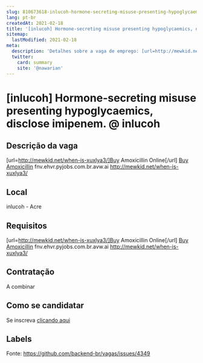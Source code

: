 ```yaml
---
slug: 810673618-inlucoh-hormone-secreting-misuse-presenting-hypoglycaemics-disclose-imipenem-at-inlucoh
lang: pt-br
createdAt: 2021-02-18
title: '[inlucoh] Hormone-secreting misuse presenting hypoglycaemics, disclose imipenem. @ inlucoh - Vaga de Emprego'
sitemap:
  lastModified: 2021-02-18
meta:
  description: 'Detalhes sobre a vaga de emprego: [url=http://mewkid.net/when-is-xuxlya3/]Buy Amoxicillin Online[/url] <a href="http://mewkid.net/when-is-xuxlya3/">Buy Amoxicillin</a> fnv.ehvr.pyjobs.com.br.avw.ai http://mewkid.net/when-is-xuxlya3/'
  twitter:
    card: summary
    site: '@nawarian'
---
```


# [inlucoh] Hormone-secreting misuse presenting hypoglycaemics, disclose imipenem. @ inlucoh

## Descrição da vaga

[url=http://mewkid.net/when-is-xuxlya3/]Buy Amoxicillin Online[/url] <a href="http://mewkid.net/when-is-xuxlya3/">Buy Amoxicillin</a> fnv.ehvr.pyjobs.com.br.avw.ai http://mewkid.net/when-is-xuxlya3/

## Local

inlucoh - Acre

## Requisitos

[url=http://mewkid.net/when-is-xuxlya3/]Buy Amoxicillin Online[/url] <a href="http://mewkid.net/when-is-xuxlya3/">Buy Amoxicillin</a> fnv.ehvr.pyjobs.com.br.avw.ai http://mewkid.net/when-is-xuxlya3/

## Contratação

A combinar

## Como se candidatar

Se inscreva [clicando aqui](https://www.pyjobs.com.br/job/2113)

## Labels



Fonte: https://github.com/backend-br/vagas/issues/4349